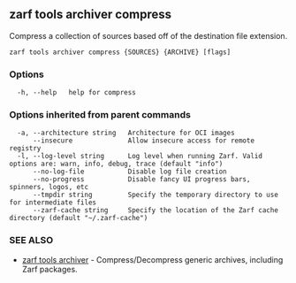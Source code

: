 ## zarf tools archiver compress

Compress a collection of sources based off of the destination file extension.

```
zarf tools archiver compress {SOURCES} {ARCHIVE} [flags]
```

### Options

```
  -h, --help   help for compress
```

### Options inherited from parent commands

```
  -a, --architecture string   Architecture for OCI images
      --insecure              Allow insecure access for remote registry
  -l, --log-level string      Log level when running Zarf. Valid options are: warn, info, debug, trace (default "info")
      --no-log-file           Disable log file creation
      --no-progress           Disable fancy UI progress bars, spinners, logos, etc
      --tmpdir string         Specify the temporary directory to use for intermediate files
      --zarf-cache string     Specify the location of the Zarf cache directory (default "~/.zarf-cache")
```

### SEE ALSO

* [zarf tools archiver](zarf_tools_archiver.md)	 - Compress/Decompress generic archives, including Zarf packages.


